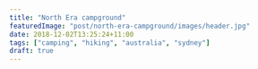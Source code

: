 ```yaml
---
title: "North Era campground"
featuredImage: "post/north-era-campground/images/header.jpg"
date: 2018-12-02T13:25:24+11:00
tags: ["camping", "hiking", "australia", "sydney"]
draft: true
---
```


